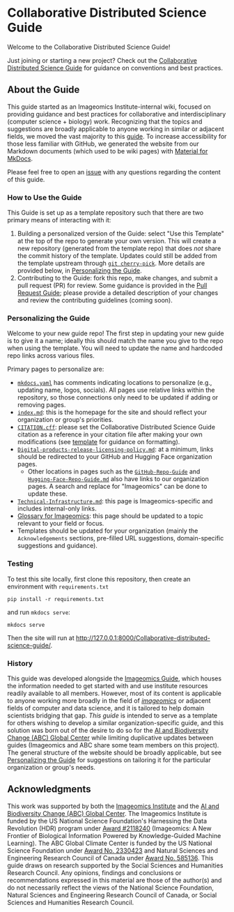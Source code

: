 # Collaborative Distributed Science Guide

Welcome to the Collaborative Distributed Science Guide!

Just joining or starting a new project? 
Check out the [Collaborative Distributed Science Guide](https://imageomics.github.io/Collaborative-distributed-science-guide/) for guidance on conventions and best practices.

## About the Guide

This guide started as an Imageomics Institute-internal wiki, focused on providing guidance and best practices for collaborative and interdisciplinary (computer science + biology) work. Recognizing that the topics and suggestions are broadly applicable to anyone working in similar or adjacent fields, we moved the vast majority to this [guide](https://imageomics.github.io/Collaborative-distributed-science-guide/). To increase accessibility for those less familiar with GitHub, we generated the website from our Markdown documents (which used to be wiki pages) with [Material for MkDocs](https://squidfunk.github.io/mkdocs-material/).

Please feel free to open an [issue](https://github.com/Imageomics/Collaborative-distributed-science-guide/issues) with any questions regarding the content of this guide.

### How to Use the Guide

This Guide is set up as a template repository such that there are two primary means of interacting with it:
1. Building a personalized version of the Guide: select "Use this Template" at the top of the repo to generate your own version. This will create a new repository (generated from the template repo) that does _not_ share the commit history of the template. Updates could still be added from the template upstream through [`git cherry-pick`](https://git-scm.com/docs/git-cherry-pick). More details are provided below, in [Personalizing the Guide](#personalizing-the-guide).
2. Contributing to the Guide: fork this repo, make changes, and submit a pull request (PR) for review. Some guidance is provided in the [Pull Request Guide](https://imageomics.github.io/Collaborative-distributed-science-guide/wiki-guide/The-GitHub-Pull-Request-Guide/); please provide a detailed description of your changes and review the contributing guidelines (coming soon).

### Personalizing the Guide

Welcome to your new guide repo! The first step in updating your new guide is to give it a name; ideally this should match the name you give to the repo when using the template. You will need to update the name and hardcoded repo links across various files.

Primary pages to personalize are:

- [`mkdocs.yaml`](mkdocs.yaml) has comments indicating locations to personalize (e.g., updating name, logos, socials). All pages use relative links within the repository, so those connections only need to be updated if adding or removing pages.
- [`index.md`](docs/index.md): this is the homepage for the site and should reflect your organization or group's priorities.
- [`CITATION.cff`](CITATION.cff): please set the Collaborative Distributed Science Guide citation as a reference in your citation file after making your own modifications (see [template](https://imageomics.github.io/Collaborative-distributed-science-guide/wiki-guide/GitHub-Repo-Guide/#citation) for guidance on formatting).
- [`Digital-products-release-licensing-policy.md`](docs/wiki-guide/Digital-products-release-licensing-policy.md): at a minimum, links should be redirected to your GitHub and Hugging Face organization pages.
    - Other locations in pages such as the [`GitHub-Repo-Guide`](docs/wiki-guide/GitHub-Repo-Guide.md) and [`Hugging-Face-Repo-Guide.md`](docs/wiki-guide/Hugging-Face-Repo-Guide.md) also have links to our organization pages. A search and replace for "Imageomics" can be done to update these.
- [`Technical-Infrastructure.md`](docs/wiki-guide/Technical-Infrastructure.md): this page is Imageomics-specific and includes internal-only links.
- [Glossary for Imageomics](docs/wiki-guide/Glossary-for-Imageomics.md): this page should be updated to a topic relevant to your field or focus.
- Templates should be updated for your organization (mainly the `Acknowledgements` sections, pre-filled URL suggestions, domain-specific suggestions and guidance).

### Testing
To test this site locally, first clone this repository, then create an environment with `requirements.txt`
```
pip install -r requirements.txt
```
and run `mkdocs serve`:
```
mkdocs serve
```
Then the site will run at http://127.0.0.1:8000/Collaborative-distributed-science-guide/.

### History
This guide was developed alongside the [Imageomics Guide](https://imageomics.github.io/Imageomics-guide/), which houses the information needed to get started with and use institute resources readily available to all members. However, most of its content is applicable to anyone working more broadly in the field of [_imageomics_](https://imageomics.github.io/Collaborative-distributed-science-guide/wiki-guide/Glossary-for-Imageomics.md/#imageomics) or adjacent fields of computer and data science, and it is tailored to help domain scientists bridging that gap. _This guide_ is intended to serve as a template for others wishing to develop a similar organization-specific guide, and this solution was born out of the desire to do so for the [AI and Biodiversity Change (ABC) Global Center](http://abcresearchcenter.org) while limiting duplicative updates between guides (Imageomics and ABC share some team members on this project). The general structure of the website should be broadly applicable, but see [Personalizing the Guide](#personalizing-the-guide) for suggestions on tailoring it for the particular organization or group's needs.

## Acknowledgments

This work was supported by both the [Imageomics Institute](https://imageomics.org) and the [AI and Biodiversity Change (ABC) Global Center](http://abcresearchcenter.org). The Imageomics Institute is funded by the US National Science Foundation's Harnessing the Data Revolution (HDR) program under [Award #2118240](https://www.nsf.gov/awardsearch/showAward?AWD_ID=2118240) (Imageomics: A New Frontier of Biological Information Powered by Knowledge-Guided Machine Learning). The ABC Global Climate Center is funded by the US National Science Foundation under [Award No. 2330423](https://www.nsf.gov/awardsearch/showAward?AWD_ID=2330423&HistoricalAwards=false) and Natural Sciences and Engineering Research Council of Canada under [Award No. 585136](https://www.nserc-crsng.gc.ca/ase-oro/Details-Detailles_eng.asp?id=782440). This guide draws on research supported by the Social Sciences and Humanities Research Council. Any opinions, findings and conclusions or recommendations expressed in this material are those of the author(s) and do not necessarily reflect the views of the National Science Foundation, Natural Sciences and Engineering Research Council of Canada, or Social Sciences and Humanities Research Council.

